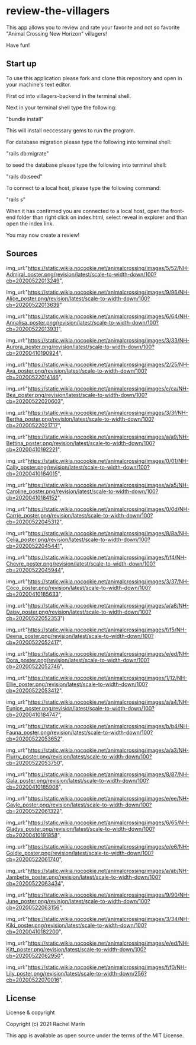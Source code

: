 # review-the-villagers
This app allows you to review and rate your favorite and not so favorite "Animal Crossing New Horizon" villagers! 


Have fun!

## Start up
To use this application please fork and clone this repository and open in your machine's text editor.

First cd into villagers-backend in the terminal shell.

Next in your terminal shell type the following:

"bundle install"

This will install neccessary gems to run the program.

For database migration please type the following into terminal shell:

"rails db:migrate" 

to seed the  database please type the following into terminal shell:

"rails db:seed"


To connect to a local host, please type the following command:

"rails s"

When it has confirmed you are connected to a local host, open the front-end folder than right click on index.html, select reveal in explorer and than open the index link.

You may now create a review!

## Sources 
img_url:"https://static.wikia.nocookie.net/animalcrossing/images/5/52/NH-Admiral_poster.png/revision/latest/scale-to-width-down/100?cb=20200522013249",

img_url:"https://static.wikia.nocookie.net/animalcrossing/images/9/96/NH-Alice_poster.png/revision/latest/scale-to-width-down/100?cb=20200522013639"

img_url:"https://static.wikia.nocookie.net/animalcrossing/images/6/64/NH-Annalisa_poster.png/revision/latest/scale-to-width-down/100?cb=20200522013931",

img_url:"https://static.wikia.nocookie.net/animalcrossing/images/3/33/NH-Aurora_poster.png/revision/latest/scale-to-width-down/100?cb=20200410190924",

img_url:"https://static.wikia.nocookie.net/animalcrossing/images/2/25/NH-Ava_poster.png/revision/latest/scale-to-width-down/100?cb=20200522014146",

img_url:"https://static.wikia.nocookie.net/animalcrossing/images/c/ca/NH-Bea_poster.png/revision/latest/scale-to-width-down/100?cb=20200522020603",

img_url:"https://static.wikia.nocookie.net/animalcrossing/images/3/3f/NH-Bertha_poster.png/revision/latest/scale-to-width-down/100?cb=20200522021717",

img_url:"https://static.wikia.nocookie.net/animalcrossing/images/a/a9/NH-Bettina_poster.png/revision/latest/scale-to-width-down/100?cb=20200410192221",

img_url:"https://static.wikia.nocookie.net/animalcrossing/images/0/01/NH-Cally_poster.png/revision/latest/scale-to-width-down/100?cb=20200410184015",

img_url:"https://static.wikia.nocookie.net/animalcrossing/images/a/a5/NH-Caroline_poster.png/revision/latest/scale-to-width-down/100?cb=20200410184152",

img_url:"https://static.wikia.nocookie.net/animalcrossing/images/0/0d/NH-Carrie_poster.png/revision/latest/scale-to-width-down/100?cb=20200522045312",

img_url:"https://static.wikia.nocookie.net/animalcrossing/images/8/8a/NH-Celia_poster.png/revision/latest/scale-to-width-down/100?cb=20200522045441",

img_url:"https://static.wikia.nocookie.net/animalcrossing/images/f/f4/NH-Chevre_poster.png/revision/latest/scale-to-width-down/100?cb=20200522045944",

img_url:"https://static.wikia.nocookie.net/animalcrossing/images/3/37/NH-Coco_poster.png/revision/latest/scale-to-width-down/100?cb=20200410185633",

img_url:"https://static.wikia.nocookie.net/animalcrossing/images/a/a8/NH-Daisy_poster.png/revision/latest/scale-to-width-down/100?cb=20200522052353")

img_url:"https://static.wikia.nocookie.net/animalcrossing/images/f/f5/NH-Deena_poster.png/revision/latest/scale-to-width-down/100?cb=20200522052417",

img_url:"https://static.wikia.nocookie.net/animalcrossing/images/e/ed/NH-Dora_poster.png/revision/latest/scale-to-width-down/100?cb=20200522052746",

img_url:"https://static.wikia.nocookie.net/animalcrossing/images/1/12/NH-Ellie_poster.png/revision/latest/scale-to-width-down/100?cb=20200522053412",

img_url:"https://static.wikia.nocookie.net/animalcrossing/images/a/a4/NH-Eunice_poster.png/revision/latest/scale-to-width-down/100?cb=20200410184747",

img_url:"https://static.wikia.nocookie.net/animalcrossing/images/b/b4/NH-Fauna_poster.png/revision/latest/scale-to-width-down/100?cb=20200522053652",

img_url:"https://static.wikia.nocookie.net/animalcrossing/images/a/a3/NH-Flurry_poster.png/revision/latest/scale-to-width-down/100?cb=20200522053750",

img_url:"https://static.wikia.nocookie.net/animalcrossing/images/8/87/NH-Gala_poster.png/revision/latest/scale-to-width-down/100?cb=20200410185906",

img_url:"https://static.wikia.nocookie.net/animalcrossing/images/e/ee/NH-Gayle_poster.png/revision/latest/scale-to-width-down/100?cb=20200522061322",

img_url:"https://static.wikia.nocookie.net/animalcrossing/images/6/65/NH-Gladys_poster.png/revision/latest/scale-to-width-down/100?cb=20200410191858",

img_url:"https://static.wikia.nocookie.net/animalcrossing/images/e/e6/NH-Goldie_poster.png/revision/latest/scale-to-width-down/100?cb=20200522061740",

img_url:"https://static.wikia.nocookie.net/animalcrossing/images/a/ab/NH-Jambette_poster.png/revision/latest/scale-to-width-down/100?cb=20200522063434",

img_url:"https://static.wikia.nocookie.net/animalcrossing/images/9/90/NH-June_poster.png/revision/latest/scale-to-width-down/100?cb=20200522063156",

img_url:"https://static.wikia.nocookie.net/animalcrossing/images/3/34/NH-Kiki_poster.png/revision/latest/scale-to-width-down/100?cb=20200410182200",

img_url:"https://static.wikia.nocookie.net/animalcrossing/images/e/ed/NH-Kitt_poster.png/revision/latest/scale-to-width-down/100?cb=20200522062950",

img_url:"https://static.wikia.nocookie.net/animalcrossing/images/f/f0/NH-Lily_poster.png/revision/latest/scale-to-width-down/256?cb=20200522070016",

## License
License & copyright

Copyright (c) 2021 Rachel Marin

This app is available as open source under the terms of the MIT License.
